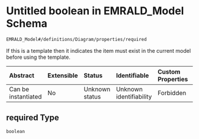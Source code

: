 # Untitled boolean in EMRALD\_Model Schema

```txt
EMRALD_Model#/definitions/Diagram/properties/required
```

If this is a template then it indicates the item must exist in the current model before using the template.

| Abstract            | Extensible | Status         | Identifiable            | Custom Properties | Additional Properties | Access Restrictions | Defined In                                                                                    |
| :------------------ | :--------- | :------------- | :---------------------- | :---------------- | :-------------------- | :------------------ | :-------------------------------------------------------------------------------------------- |
| Can be instantiated | No         | Unknown status | Unknown identifiability | Forbidden         | Allowed               | none                | [EMRALD\_JsonSchemaV3\_0.json\*](../../out/EMRALD_JsonSchemaV3_0.json "open original schema") |

## required Type

`boolean`
